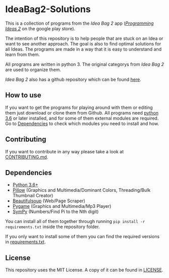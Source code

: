 # IdeaBag2-Solutions
This is a collection of programs from the *Idea Bag 2* app ([*Programming Ideas 2*](https://play.google.com/store/apps/details?id=com.alansa.ideabag2) on the google play store).

The intention of this repository is to help people that are stuck on an Idea or want to see another approach.
The goal is also to find optimal solutions for all Ideas.
The programs are made in a way that it is easy to understand and learn from them.

All programs are written in python 3.
The original categorys from *Idea Bag 2* are used to organize them.

*Idea Bag 2* also has a github repository which can be found [here](https://github.com/mclintprojects/ideabag2).

## How to use
If you want to get the programs for playing around with them or editing them just download or clone them from Github.
All programs need [python 3.6](https://www.python.org/downloads/) or later installed, 
and for some of them external modules are required.
Go to [Dependencies](#dependencies) to check which modules you need to install and how.

## Contributing
If you want to contribute in any way please take a look at [CONTRIBUTING.md](CONTRIBUTING.md).

## Dependencies
* [Python 3.6+](https://www.python.org/downloads/)
* [Pillow](http://python-pillow.org) (Graphics and Multimedia/Dominant Colors, Threading/Bulk Thumbnail Creator)
* [Beautifulsoup](https://www.crummy.com/software/BeautifulSoup/) (Web/Page Scraper)
* [Pygame](https://www.pygame.org/) (Graphics and Multimedia/Mp3 Player)
* [SymPy](https://www.sympy.org/) (Numbers/Find Pi to the Nth digit)

You can install all of them together through running `pip install -r requirements.txt` inside the repository folder.

If you only want to install some of them you can find the required versions in [requirements.txt](requirements.txt).


## License
This repository uses the MIT License.
A copy of it can be found in [LICENSE](LICENSE).
